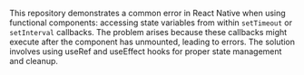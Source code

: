 This repository demonstrates a common error in React Native when using functional components: accessing state variables from within `setTimeout` or `setInterval` callbacks.  The problem arises because these callbacks might execute after the component has unmounted, leading to errors.  The solution involves using useRef and useEffect hooks for proper state management and cleanup.
